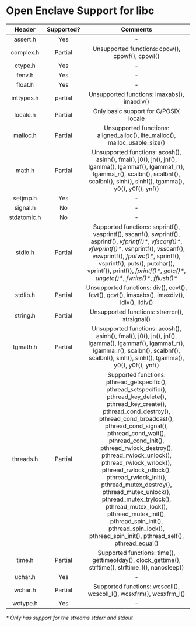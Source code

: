 # Open Enclave Support for libc

Header | Supported? | Comments |
:---:|:---:|:---:| 
assert.h | Yes | - |
complex.h | Partial | Unsupported functions: cpow(), cpowf(), cpowl() |
ctype.h | Yes | - |
fenv.h | Yes | - |
float.h | Yes | - |
inttypes.h | partial | Unsupported functions: imaxabs(), imaxdiv()|
locale.h | Partial | Only basic support for C/POSIX locale |
malloc.h | Partial | Unsupported functions: aligned_alloc(), lite_malloc(), malloc_usable_size()
math.h | Partial | Unsupported functions: acosh(), asinh(), fmal(), j0(), jn(), jnf(), lgamma(), lgammaf(), lgammaf_r(), lgamma_r(), scalbn(), scalbnf(), scalbnl(), sinh(), sinhl(), tgamma(), y0(), y0f(), ynf() |
setjmp.h | Yes | - |
signal.h | No | - |
stdatomic.h | No | - |
stdio.h | Partial | Supported functions: snprintf(), vasprintf(), sscanf(), swprintf(), asprintf(), _vfprintf()*_, _vfscanf()*_, _vfwprintf()*_, vsnprintf(), vsscanf(), vswprintf(), _fputwc()*_, sprintf(), vsprintf(), puts(), putchar(), vprintf(), printf(), _fprintf()*_, _getc()*_, _ungetc()*_, _fwrite()*_, _fflush()*_ |
stdlib.h | Partial | Unsupported functions: div(), ecvt(), fcvt(), gcvt(), imaxabs(), imaxdiv(), ldiv(), lldiv() |
string.h | Partial | Unsupported functions: strerror(), strsignal() |
tgmath.h | Partial | Unsupported functions: acosh(), asinh(), fmal(), j0(), jn(), jnf(), lgamma(), lgammaf(), lgammaf_r(), lgamma_r(), scalbn(), scalbnf(), scalbnl(), sinh(), sinhl(), tgamma(), y0(), y0f(), ynf() |
threads.h | Partial | Supported functions: pthread_getspecific(), pthread_setspecific(), pthread_key_delete(), pthread_key_create(), pthread_cond_destroy(), pthread_cond_broadcast(), pthread_cond_signal(), pthread_cond_wait(), pthread_cond_init(), pthread_rwlock_destroy(), pthread_rwlock_unlock(), pthread_rwlock_wrlock(), pthread_rwlock_rdlock(), pthread_rwlock_init(), pthread_mutex_destroy(), pthread_mutex_unlock(), pthread_mutex_trylock(), pthread_mutex_lock(), pthread_mutex_init(),  pthread_spin_init(), pthread_spin_lock(), pthread_spin_init(), pthread_self(), pthread_equal() |
time.h | Partial | Supported functions: time(), gettimeofday(), clock_gettime(), strftime(), strftime_l(), nanosleep() |
uchar.h | Yes | - |
wchar.h | Partial | Supported functions: wcscoll(), wcscoll_l(), wcsxfrm(), wcsxfrm_l() |
wctype.h | Yes | - |

_* Only has support for the streams stderr and stdout_
